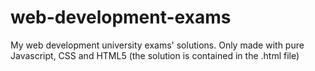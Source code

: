 # web-development-exams
My web development university exams' solutions. Only made with pure Javascript, CSS and HTML5 (the solution is contained in the .html file)
